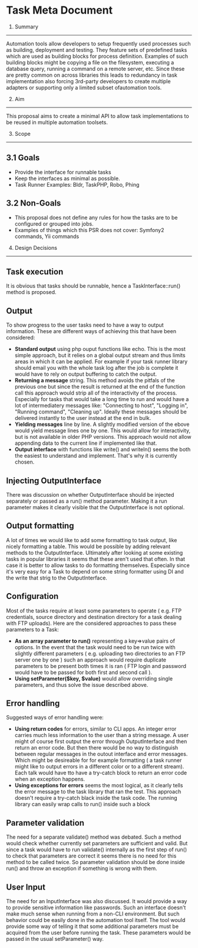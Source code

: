   
Task Meta Document
==========================

1. Summary
----------

Automation tools allow developers to setup frequently used processes such as building, deployment and testing.
They feature sets of predefined tasks which are used as building blocks for process definition.
Examples of such building blocks might be copying a file on the filesystem, executing a database query, running a command on a remote server, etc. Since these are pretty common on across libraries this leads to redundancy in task implementation also forcing 3rd-party developers to create multiple adapters or supporting only a limited subset ofautomation tools.

2. Aim
--------------

This proposal aims to create a minimal API to allow task implementations to be reused in multiple automation toolsets.

3. Scope
--------

## 3.1 Goals

* Provide the interface for runnable tasks
* Keep the interfaces as minimal as possible.
* Task Runner Examples: Bldr, TaskPHP, Robo, Phing

## 3.2 Non-Goals

* This proposal does not define any rules for how the tasks are to be configured or grouped into jobs.
* Examples of things which this PSR does not cover: Symfony2 commands, Yii commands

4. Design Decisions
-------------------

## Task execution

It is obvious that tasks should be runnable, hence a TaskInterface::run() method is proposed.

## Output

To show progress to the user tasks need to have a way to output information. These are different ways of achieving this that have been considered:

* **Standard output** using php ouput functions like echo. This is the most simple approach, but it relies on a global output stream and thus limits areas in which it can be applied. For example if your task runner library should email you with the whole task log after the job is complete it would have to rely on output buffering to catch the output.
* **Returning a message** string. This method avoids the pitfals of the previous one but since the result is returned at the end of the function call this approach would strip all of the interactivity of the process. Especially for tasks that would take a long time to run and would have a lot of intermediatery messages like: "Connecting to host", "Logging in", "Running command", "Cleaning up". Ideally these messages should be delivered instantly to the user instead at the end in bulk.
* **Yielding messages** line by line. A slightly modified version of the ebove would yield message lines one by one. This would allow for interactivity, but is not available in older PHP versions. This approach would not allow appending data to the current line if implemented like that.
* **Output interface** with functions like write() and writeln() seems the both the easiest to understand and implement. That's why it is currently chosen.

## Injecting OutputInterface

There was discussion on whether OutputInterface should be injected separately or passed as a run() method parameter.
Making it a run parameter makes it clearly visible that the OutputInterface is not optional. 

## Output formatting

A lot of times we would like to add some formatting to task output, like nicely formatting a table. This would be possible by adding relevant methods to the OutputInterface. Ultimately after looking at some existing tasks in popular libraries it seems that these aren't used that often. In that case it is better to allow tasks to do formatting themselves. Especially since it's very easy for a Task to depend on some string formatter using DI and the write that strig to the OutputInterface.

## Configuration

Most of the tasks require at least some parameters to operate ( e.g. FTP credentials, source directory and destination directory for a task dealing with FTP uploads). Here are the considered approaches to pass these parameters to a Task:

* **As an array parameter to run()** representing a key=>value pairs of options. In the event that the task would need to be run twice with slightly different parameters ( e.g. uploading two directories to an FTP server one by one ) such an approach would require duplicate parameters to be present both times it is ran ( FTP login and password would have to be passed for both first and second call ).
* **Using setParameter($key, $value)** would allow overriding single parameters, and thus solve the issue described above.

## Error handling

Suggested ways of error handling were:

* **Using return codes** for errors, similar to CLI apps. An integer error carries much less information to the user than a string message. A user might of course first output the error through OutputInterface and then return an error code. But then there would be no way to distinguish between regular messages in the outout interface and error messages. Which might be desireable for for example formatting ( a task runner might like to output errors in a different color or to a different stream). Each talk would have tto have a try-catch block to return an error code when an exception happens.
* **Using exceptions for errors** seems the most logical, as it clearly tells the error message to the task library that ran the test. This approach doesn't require a try-catch black inside the task code. The running library can easily wrap calls to run() inside such a block

## Parameter validation

The need for a separate validate() method was debated. Such a method would check whether currently set parameters are sufficient and valid. But since a task would have to run validate() internally as the first step of run() to check that parameters are correct it seems there is no need for this method to be called twice. So parameter validation should be done inside run() and throw an exception if something is wrong with them.

## User Input

The need for an InputInterface was also discussed. It would provide a way to provide sensitive information like passwords. Such an interface doesn't make much sense when running from a non-CLI environment. But such behavior could be easily done in the automation tool itself. The tool would provide some way of telling it that some additional parameters must be acquired from the user before running the task. These parameters would be passed in the usual setParameter() way.
